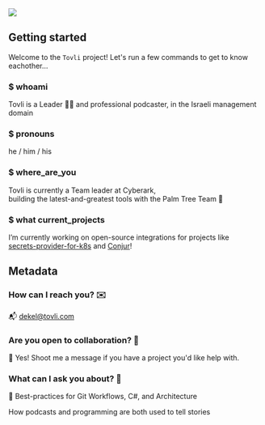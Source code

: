 <a href="https://github.com/BradleyBoutcher?tab=overview&from=2020-11-01&to=2020-12-30" alt="Contributors">
        <img src="https://img.shields.io/badge/BLM-%E2%9C%8A-black" /></a>
   
    
## Getting started
Welcome to the `Tovli` project! Let's run a few commands to get to know eachother...

### $ whoami  
Tovli is a Leader 👨‍💻 and professional podcaster, in the Israeli management domain

### $ pronouns  
he / him / his

### $ where_are_you  
Tovli is currently a Team leader at Cyberark,  
building the latest-and-greatest tools with the Palm Tree  Team 🧰

### $ what current_projects  
I’m currently working on open-source integrations for projects like  
[secrets-provider-for-k8s](https://github.com/cyberark/secrets-provider-for-k8s) and [Conjur](https://github.com/cyberark/conjur)!

## Metadata

### How can I reach you? ✉️
📬 dekel@tovli.com

### Are you open to collaboration? 👯
🤝 Yes! Shoot me a message if you have a project you'd like help with. 

### What can I ask you about? 🤔
💪 Best-practices for Git Workflows, C#, and Architecture

How podcasts and programming are both used to tell stories
